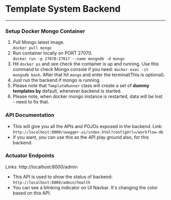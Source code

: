 # Template System Backend
<hr/>

### Setup Docker Mongo Container
1. Pull Mongo latest image. <br/>
```docker pull mongo```
2. Run container locally on PORT 27070. <br/>
```docker run -p 27070:27017 --name mongodb -d mongo```
3. Hit ```docker ps``` and see check the container is up and running.
   Use this command to check Mongo console if you need: ```docker exec -it mongodb bash```. After that hit ```mongo``` and enter the terminal(This is optional).
4. Just run the backend if mongo is running.
5. Please note that ```TemplateRunner``` class will create a set of **dummy templates by** default, whenever backend is started.
6. Please note, when docker mongo instance is restarted, data will be lost - need to fix that.

### API Documentation
* This will give you all the APIs and POJOs exposed in the backend.
Link: ```http://localhost:8000/swagger-ui/index.html?configUrl=/workflow-db```
* If you want, you can use this as the API play ground also, for this backend.


### Actuator Endpoints
Links: http://localhost:8000/admin
* This API is used to show the status of backend: ```http://localhost:8000/admin/health```
* You can see a blinking indicator on UI Navbar. It's changing the color based on this API.